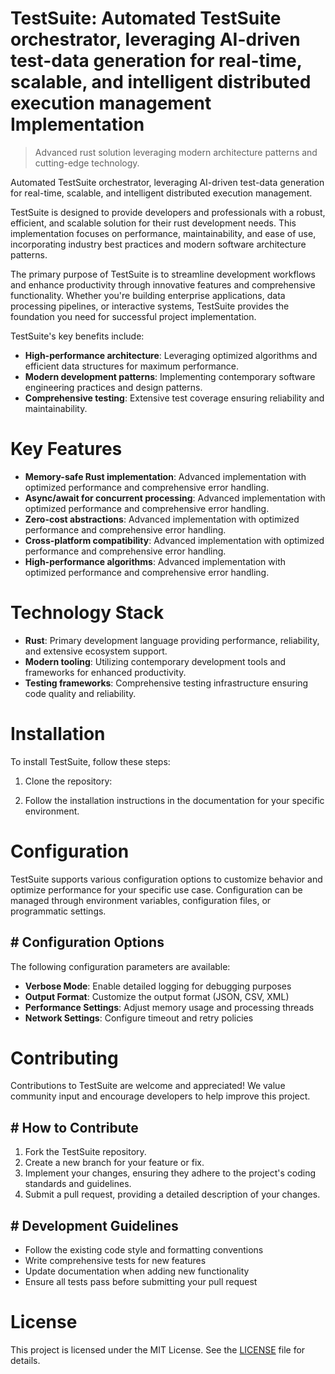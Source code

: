<!-- fallback_TestSuite_20251019113914_92434 -->

# TestSuite: Automated TestSuite orchestrator, leveraging AI-driven test-data generation for real-time, scalable, and intelligent distributed execution management Implementation
> Advanced rust solution leveraging modern architecture patterns and cutting-edge technology.

Automated TestSuite orchestrator, leveraging AI-driven test-data generation for real-time, scalable, and intelligent distributed execution management.

TestSuite is designed to provide developers and professionals with a robust, efficient, and scalable solution for their rust development needs. This implementation focuses on performance, maintainability, and ease of use, incorporating industry best practices and modern software architecture patterns.

The primary purpose of TestSuite is to streamline development workflows and enhance productivity through innovative features and comprehensive functionality. Whether you're building enterprise applications, data processing pipelines, or interactive systems, TestSuite provides the foundation you need for successful project implementation.

TestSuite's key benefits include:

* **High-performance architecture**: Leveraging optimized algorithms and efficient data structures for maximum performance.
* **Modern development patterns**: Implementing contemporary software engineering practices and design patterns.
* **Comprehensive testing**: Extensive test coverage ensuring reliability and maintainability.

# Key Features

* **Memory-safe Rust implementation**: Advanced implementation with optimized performance and comprehensive error handling.
* **Async/await for concurrent processing**: Advanced implementation with optimized performance and comprehensive error handling.
* **Zero-cost abstractions**: Advanced implementation with optimized performance and comprehensive error handling.
* **Cross-platform compatibility**: Advanced implementation with optimized performance and comprehensive error handling.
* **High-performance algorithms**: Advanced implementation with optimized performance and comprehensive error handling.

# Technology Stack

* **Rust**: Primary development language providing performance, reliability, and extensive ecosystem support.
* **Modern tooling**: Utilizing contemporary development tools and frameworks for enhanced productivity.
* **Testing frameworks**: Comprehensive testing infrastructure ensuring code quality and reliability.

# Installation

To install TestSuite, follow these steps:

1. Clone the repository:


2. Follow the installation instructions in the documentation for your specific environment.

# Configuration

TestSuite supports various configuration options to customize behavior and optimize performance for your specific use case. Configuration can be managed through environment variables, configuration files, or programmatic settings.

## # Configuration Options

The following configuration parameters are available:

* **Verbose Mode**: Enable detailed logging for debugging purposes
* **Output Format**: Customize the output format (JSON, CSV, XML)
* **Performance Settings**: Adjust memory usage and processing threads
* **Network Settings**: Configure timeout and retry policies

# Contributing

Contributions to TestSuite are welcome and appreciated! We value community input and encourage developers to help improve this project.

## # How to Contribute

1. Fork the TestSuite repository.
2. Create a new branch for your feature or fix.
3. Implement your changes, ensuring they adhere to the project's coding standards and guidelines.
4. Submit a pull request, providing a detailed description of your changes.

## # Development Guidelines

* Follow the existing code style and formatting conventions
* Write comprehensive tests for new features
* Update documentation when adding new functionality
* Ensure all tests pass before submitting your pull request

# License

This project is licensed under the MIT License. See the [LICENSE](https://github.com/pee331/TestSuite/blob/main/LICENSE) file for details.
